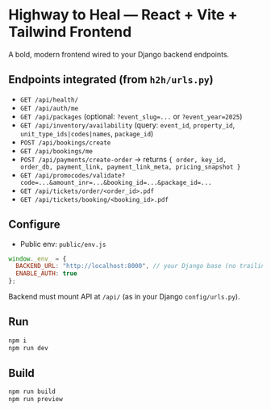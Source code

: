 # Highway to Heal — React + Vite + Tailwind Frontend

A bold, modern frontend wired to your Django backend endpoints.

## Endpoints integrated (from `h2h/urls.py`)

- `GET /api/health/`
- `GET /api/auth/me`
- `GET /api/packages` (optional: `?event_slug=...` or `?event_year=2025`)
- `GET /api/inventory/availability` (query: `event_id`, `property_id`, `unit_type_ids|codes|names`, `package_id`)
- `POST /api/bookings/create`
- `GET /api/bookings/me`
- `POST /api/payments/create-order` → returns `{ order, key_id, order_db, payment_link, payment_link_meta, pricing_snapshot }`
- `GET /api/promocodes/validate?code=...&amount_inr=...&booking_id=...&package_id=...`
- `GET /api/tickets/order/<order_id>.pdf`
- `GET /api/tickets/booking/<booking_id>.pdf`

## Configure

- Public env: `public/env.js`
```js
window._env_ = {
  BACKEND_URL: "http://localhost:8000", // your Django base (no trailing slash)
  ENABLE_AUTH: true
};
```
Backend must mount API at `/api/` (as in your Django `config/urls.py`).

## Run

```bash
npm i
npm run dev
```

## Build

```bash
npm run build
npm run preview
```
